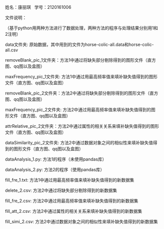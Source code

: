 姓名：康丽琪
 
学号：2120161006

文件说明：

（基于python用两种方法进行了数据处理，两种方法的程序与处理结果分别用1和2注明）
 
 
data文件夹: 原始数据，其中用到的文件为horse-colic-all.data和horse-colic-all.csv

removeBlank_pic_1文件夹：方法1中通过将缺失部分剔除得到的图形文件（直方图、qq图以及盒图）

maxFrequency_pic_1文件夹: 方法1中通过用最高频率值来填补缺失值得到的图形文件（直方图、qq图以及盒图）

removeBlank_pic_2文件夹：方法2中通过将缺失部分剔除得到的图形文件（直方图、qq图以及盒图）

maxFrequency_pic_2文件夹: 方法2中通过用最高频率值来填补缺失值得到的图形文件（直方图、qq图以及盒图）

attrRelative_pic_2文件夹：方法2中通过属性的相关关系来填补缺失值得到的图形文件（直方图、qq图以及盒图）

dataSimilarity_pic_2文件夹: 方法2中通过数据对象之间的相似性来填补缺失值得到的图形文件（直方图、qq图以及盒图）

dataAnalysis_1.py: 方法1的程序（未使用pandas库）

dataAnalysis_2.py: 方法2的程序（使用pandas库）

fill_fre_1.txt: 方法1中通过用最高频率值来填补缺失值得到的新数据集

delete_2.csv: 方法2中通过将缺失部分剔除得到的新数据集

fill_fre_2.csv: 方法2中通过用最高频率值来填补缺失值得到的新数据集

fill_att_2.csv: 方法2中通过属性的相关关系来填补缺失值得到的新数据集

fill_simi_2.csv: 方法2中通过数据对象之间的相似性来填补缺失值得到的新数据集
